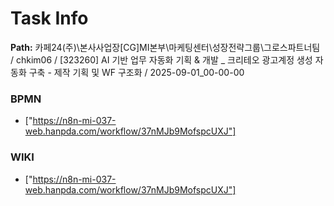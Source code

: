 # Task Info

**Path:** 카페24(주)\본사사업장\[CG]MI본부\마케팅센터\성장전략그룹\그로스파트너팀 / chkim06 / [323260] AI 기반 업무 자동화 기획 & 개발 _ 크리테오 광고계정 생성 자동화 구축 - 제작 기획 및 WF 구조화 / 2025-09-01_00-00-00

### BPMN
- ["https://n8n-mi-037-web.hanpda.com/workflow/37nMJb9MofspcUXJ"]

### WIKI
- ["https://n8n-mi-037-web.hanpda.com/workflow/37nMJb9MofspcUXJ"]

